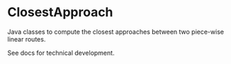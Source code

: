 # ClosestApproach
Java classes to compute the closest approaches between two piece-wise linear routes.

See docs for technical development.

